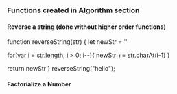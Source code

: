 ### Functions created in Algorithm section


#### Reverse a string (done without higher order functions)
function reverseString(str) {
  let newStr = ''
  
  for(var i = str.length; i > 0; i--){
    newStr += str.charAt(i-1)
  }
  
  return newStr
}
reverseString("hello");


#### Factorialize a Number

